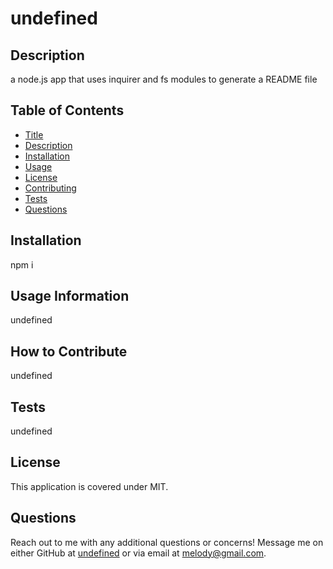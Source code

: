 # undefined


## Description

a node.js app that uses inquirer and fs modules to generate a README file 

## Table of Contents

- [Title](#title)
- [Description](#description)
- [Installation](#installation)
- [Usage](#usage)
- [License](#license)
- [Contributing](#contributing)
- [Tests](#tests)
- [Questions](#questions)

## Installation

npm i

## Usage Information

undefined

## How to Contribute

undefined

## Tests

undefined

## License
This application is covered under MIT.


## Questions

Reach out to me with any additional questions or concerns!
Message me on either GitHub at [undefined](https://github.com/undefined) or via email at melody@gmail.com.
